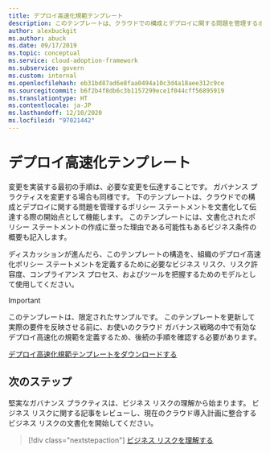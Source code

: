 ```yaml
---
title: デプロイ高速化規範テンプレート
description: このテンプレートは、クラウドでの構成とデプロイに関する問題を管理するポリシー ステートメントを文書化して伝達する際の開始点として使用します。
author: alexbuckgit
ms.author: abuck
ms.date: 09/17/2019
ms.topic: conceptual
ms.service: cloud-adoption-framework
ms.subservice: govern
ms.custom: internal
ms.openlocfilehash: eb31bd87ad6e8faa0494a10c3d4a18aee312c9ce
ms.sourcegitcommit: b6f2b4f8db6c3b1157299ece1f044cff56895919
ms.translationtype: HT
ms.contentlocale: ja-JP
ms.lasthandoff: 12/10/2020
ms.locfileid: "97021442"
---
```

# <a name="deployment-acceleration-template"></a>デプロイ高速化テンプレート

変更を実装する最初の手順は、必要な変更を伝達することです。 ガバナンス プラクティスを変更する場合も同様です。 下のテンプレートは、クラウドでの構成とデプロイに関する問題を管理するポリシー ステートメントを文書化して伝達する際の開始点として機能します。 このテンプレートには、文書化されたポリシー ステートメントの作成に至った理由である可能性もあるビジネス条件の概要も記入します。

ディスカッションが進んだら、このテンプレートの構造を、組織のデプロイ高速化ポリシー ステートメントを定義するために必要なビジネス リスク、リスク許容度、コンプライアンス プロセス、およびツールを把握するためのモデルとして使用してください。

> [!IMPORTANT]
> このテンプレートは、限定されたサンプルです。 このテンプレートを更新して実際の要件を反映させる前に、お使いのクラウド ガバナンス戦略の中で有効なデプロイ高速化の規範を定義するため、後続の手順を確認する必要があります。

[デプロイ高速化規範テンプレートをダウンロードする](https://raw.githubusercontent.com/microsoft/CloudAdoptionFramework/master/govern/deployment-acceleration-discipline-template.docx)

## <a name="next-steps"></a>次のステップ

堅実なガバナンス プラクティスは、ビジネス リスクの理解から始まります。 ビジネス リスクに関する記事をレビューし、現在のクラウド導入計画に整合するビジネス リスクの文書化を開始してください。

> [!div class="nextstepaction"]
> [ビジネス リスクを理解する](./business-risks.md)
